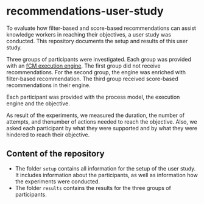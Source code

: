 # recommendations-user-study

To evaluate how filter-based and score-based recommendations can assist knowledge workers in reaching their objectives, a user study was conducted. This repository documents the setup and results of this user study.

Three groups of participants were investigated. Each group was provided with an [fCM execution engine](https://github.com/bptlab/fCM-Engine/tree/master). The first group did not receive recommendations. For the second group, the engine was enriched with filter-based recommendation. The third group received score-based recommendations in their engine.

Each participant was provided with the process model, the execution engine and the objective.

As result of the experiments, we measured the duration, the number of attempts, and thenumber of actions needed to reach the objective. Also, we asked each participant by what they were supported and by what they were hindered to reach their objective.


## Content of the repository

- The folder `setup` contains all information for the setup of the user study. It includes information about the participants, as well as information how the experiments were conducted.
- The folder `results` contains the results for the three groups of participants.

